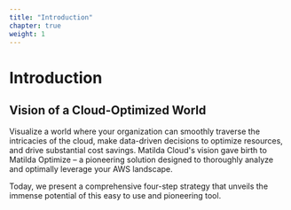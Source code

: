 ```yaml
---
title: "Introduction"
chapter: true
weight: 1
---
```


# Introduction

## Vision of a Cloud-Optimized World

Visualize a world where your organization can smoothly traverse the intricacies of the cloud, make data-driven decisions to optimize resources, and drive substantial cost savings. Matilda Cloud's vision gave birth to Matilda Optimize – a pioneering solution designed to thoroughly analyze and optimally leverage your AWS landscape. 

Today, we present a comprehensive four-step strategy that unveils the immense potential of this easy to use and pioneering tool.
